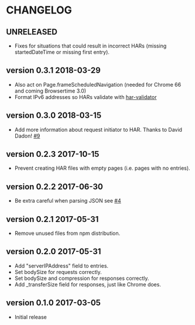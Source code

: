 # CHANGELOG

## UNRELEASED
* Fixes for situations that could result in incorrect HARs (missing startedDateTime or missing first entry).

version 0.3.1 2018-03-29
-------------------------
* Also act on Page.frameScheduledNavigation (needed for Chrome 66 and coming Browsertime 3.0)
* Format IPv6 addresses so HARs validate with [har-validator](https://github.com/ahmadnassri/har-validator)

version 0.3.0 2018-03-15
-------------------------
* Add more information about request initiator to HAR. Thanks to David Dadon! [#9](https://github.com/sitespeedio/chrome-har/pull/9)

version 0.2.3 2017-10-15
-------------------------
* Prevent creating HAR files with empty pages (i.e. pages with no entries).

version 0.2.2 2017-06-30
-------------------------
* Be extra careful when parsing JSON see [#4](https://github.com/sitespeedio/chrome-har/issues/4)

version 0.2.1 2017-05-31
-------------------------
* Remove unused files from npm distribution.

version 0.2.0 2017-05-31
-------------------------
* Add "serverIPAddress" field to entries.
* Set bodySize for requests correctly.
* Set bodySize and compression for responses correctly.
* Add _transferSize field for responses, just like Chrome does.

version 0.1.0 2017-03-05
-------------------------
* Initial release